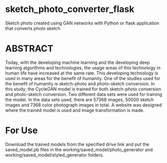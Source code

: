 # sketch_photo_converter_flask
Sketch photo created using GAN networks with Python or flask application that converts photo sketch
# ABSTRACT
Today, with the developing machine learning and the developing deep learning algorithms and technologies, the usage areas of this technology in human life have increased at the same rate. This developing technology is used in many areas for the benefit of humanity. One of the studies used for the benefit of humanity is sketch-photo and photo-sketch conversion. In this study, the CycleGAN model is trained for both sketch-photo conversion and photo-sketch conversion. Two different data sets were used for training the model. In the data sets used, there are 57368 images, 50000 sketch images and 7368 color photograph images in total. A website was designed where the trained model is used and image transformation is made.
# For Use
Download the trained models from the specified drive link and put the saved_model.pb files in the working/saved_model/photo_generator and working/saved_model/styled_generator folders.

